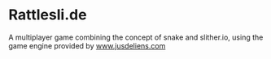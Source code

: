 # Rattlesli.de
A multiplayer game combining the concept of snake and slither.io, using the game engine provided by www.jusdeliens.com
